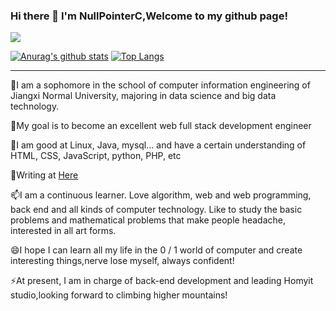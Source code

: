 ### Hi there 👋 I'm NullPointerC,Welcome to my github page!

<!--
**NullPointerC/NullPointerC** is a ✨ _special_ ✨ repository because its `README.md` (this file) appears on your GitHub profile.

Here are some ideas to get you started:

- 🔭 I’m currently working on ...
- 🌱 I’m currently learning ...
- 👯 I’m looking to collaborate on ...
- 🤔 I’m looking for help with ...
- 💬 Ask me about ...
- 📫 How to reach me: ...
- 😄 Pronouns: ...
- ⚡ Fun fact: ...
-->
<img src="https://gitee.com/cao_ziqiang/img/raw/master/20210725184247.jpeg">

[![Anurag's github stats](https://github-readme-stats.vercel.app/api?username=NullPointerC)](https://github.com/anuraghazra/github-readme-stats?theme=radical)
[![Top Langs](https://github-readme-stats.vercel.app/api/top-langs/?username=NullPointerC)](https://github.com/anuraghazra/github-readme-stats)
<hr/>
<p>🔭I am a sophomore in the school of computer information engineering of Jiangxi Normal University, majoring in data science and big data technology.</p>
<p>🌱My goal is to become an excellent web full stack development engineer</p>
<p>👯I am good at Linux, Java, mysql... and have a certain understanding of HTML, CSS, JavaScript, python, PHP, etc</p>
<p>💬Writing at <a href="https://www.codenote.xyz" rel="nofollow"> Here </a> </p>
<p>📫I am a continuous learner. Love algorithm, web and web programming, back end and all kinds of computer technology. Like to study the basic problems and mathematical problems that make people headache, interested in all art forms.</p>
<p>😄I hope I can learn all my life in the 0 / 1 world of computer and create interesting things,nerve lose myself, always confident!</p>
<p>⚡At present, I am in charge of back-end development and leading Homyit studio,looking forward to climbing higher mountains!</p>

